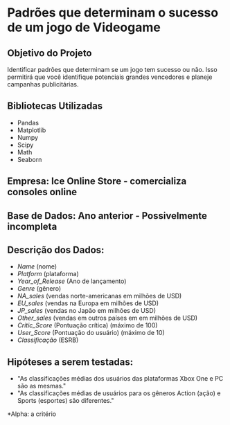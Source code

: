 # Padrões que determinam o sucesso de um jogo de Videogame

## Objetivo do Projeto
Identificar padrões que determinam se um jogo tem sucesso ou não. Isso permitirá que você identifique potenciais grandes vencedores e planeje campanhas publicitárias.

## Bibliotecas Utilizadas
- Pandas
- Matplotlib
- Numpy
- Scipy
- Math
- Seaborn

## Empresa: Ice Online Store - comercializa consoles online
## Base de Dados: Ano anterior - Possivelmente incompleta

## Descrição dos Dados:
  - *Name* (nome)
  - *Platform* (plataforma)
  - *Year_of_Release* (Ano de lançamento)
  - *Genre* (gênero)
  - *NA_sales* (vendas norte-americanas em milhões de USD)
  - *EU_sales* (vendas na Europa em milhões de USD)
  - *JP_sales* (vendas no Japão em milhões de USD)
  - *Other_sales* (vendas em outros países em em milhões de USD)
  - *Critic_Score* (Pontuação crítica) (máximo de 100)
  - *User_Score* (Pontuação do usuário) (máximo de 10)
  - *Classificação* (ESRB)
     
## Hipóteses a serem testadas:
  - "As classificações médias dos usuários das plataformas Xbox One e PC são as mesmas."
  - "As classificações médias de usuários para os gêneros Action (ação) e Sports (esportes) são diferentes."
     
   *Alpha: a critério
